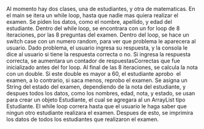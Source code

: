 Al momento hay dos clases, una de estudiantes, y otra de matematicas. En el main se itera un while loop, hasta que nadie mas quiera realizar el examen. Se piden los datos, como el nombre, apellido, 
y edad del estudiante. Dentro del while loop, se encontrara con un for loop de 8 iteraciones, por las 8 preguntas del examen. Dentro del loop, se hace un switch case con un numero random,
para ver que problema le aparecera al usuario. Dado problema, el usuario ingresa su respuesta, y la consola le dice al usuario si tiene la respuesta correcta o no. Si ingresa la respuesta correcta,
se aumentara un contador de respuestasCorrectas que fue inicializado antes del for loop. Al final de las 8 iteraciones, se calcula la nota con un double. Si este double es mayor a 60, el estudiante aprobo  el examen,
a lo contrario, si saca menos, reprobo el examen. Se asigna un String del estado del examen, dependiendo de la nota del estudiante, y despues todos los datos, como los nombres, edad, nota, y estado,
se usan para crear un objeto Estudiante, el cual se agregara al un ArrayList tipo Estudiante.
El while loop correra hasta que el usuario le haga saber que ningun otro estudiante realizara el examen. Despues de esto, se imprimira los datos de todos los estudiantes que realizaron el examen. 
